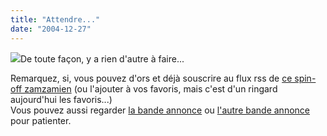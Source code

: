 ```yaml
---
title: "Attendre..."
date: "2004-12-27"
---
```


![](images/Alias.jpg)De toute façon, y a rien d'autre à faire...  
  
  
  
  
  
  
  
  
Remarquez, si, vous pouvez d'ors et déjà souscrire au flux rss de [ce spin-off zamzamien](http://sark.smwhr.net/) (ou l'ajouter à vos favoris, mais c'est d'un ringard aujourd'hui les favoris...)  
Vous pouvez aussi regarder [la bande annonce](http://alias-media.com/media8/sea4promo.zip) ou [l'autre bande annonce](http://alias-media.com/media8/season4promo3.zip) pour patienter.
